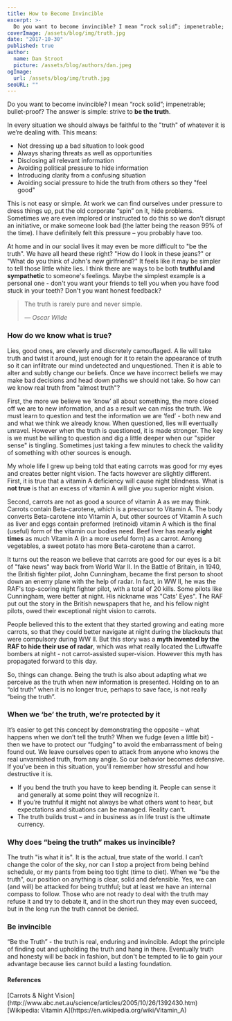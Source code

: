 ```yaml
---
title: How to Become Invincible
excerpt: >-
  Do you want to become invincible? I mean “rock solid”; impenetrable; bullet-proof? The answer is simple: strive to **be the truth**.
coverImage: /assets/blog/img/truth.jpg
date: "2017-10-30"
published: true
author:
  name: Dan Stroot
  picture: /assets/blog/authors/dan.jpeg
ogImage:
  url: /assets/blog/img/truth.jpg
seoURL: ""
---
```


Do you want to become invincible? I mean “rock solid”; impenetrable; bullet-proof? The answer is simple: strive to **be the truth**.
 
In every situation we should always be faithful to the "truth" of whatever it is we’re dealing with. This means:
 
* Not dressing up a bad situation to look good
* Always sharing threats as well as opportunities
* Disclosing all relevant information
* Avoiding political pressure to hide information
* Introducing clarity from a confusing situation
* Avoiding social pressure to hide the truth from others so they "feel good"
 
This is not easy or simple. At work we can find ourselves under pressure to dress things up, put the old corporate “spin” on it, hide problems. Sometimes we are even implored or instructed to do this so we don’t disrupt an initiative, or make someone look bad (the latter being the reason 99% of the time). I have definitely felt this pressure – you probably have too.

At home and in our social lives it may even be more difficult to "be the truth". We have all heard these right? "How do I look in these jeans?" or "What do you think of John's new girlfriend?"  It feels like it may be simpler to tell those little white lies. I think there are ways to be both **truthful and sympathetic** to someone's feelings. Maybe the simplest example is a personal one - don't you want your friends to tell you when you have food stuck in your teeth? Don't you want honest feedback?   

>The truth is rarely pure and never simple.
>
><cite>&mdash; Oscar Wilde</cite>

### How do we know what is true?

Lies, good ones, are cleverly and discretely camouflaged. A lie will take truth and twist it around, just enough for it to retain the appearance of truth so it can infiltrate our mind undetected and unquestioned. Then it is able to alter and subtly change our beliefs. Once we have incorrect beliefs we may make bad decisions and head down paths we should not take. So how can we know real truth from "almost truth"?

First, the more we believe we ‘know’ all about something, the more closed off we are to new information, and as a result we can miss the truth. We must learn to question and test the information we are ‘fed’ - both new and and what we think we already know. When questioned, lies will eventually unravel. However when the truth is questioned, it is made stronger. The key is we must be willing to question and dig a little deeper when our "spider sense" is tingling. Sometimes just taking a few minutes to check the validity of something with other sources is enough.

My whole life I grew up being told that eating carrots was good for my eyes and creates better night vision. The facts however are slightly different. First, it is true that a vitamin A deficiency will cause night blindness. What is **not true** is that an excess of vitamin A will give you superior night vision.

Second, carrots are not as good a source of vitamin A as we may think. Carrots contain Beta-carotene, which is a precursor to Vitamin A. The body converts Beta-carotene into Vitamin A, but other sources of Vitamin A such as liver and eggs contain preformed (retinoid) vitamin A which is the final (useful) form of the vitamin our bodies need. Beef liver has nearly **eight times** as much Vitamin A (in a more useful form) as a carrot.  Among vegetables, a sweet potato has more Beta-carotene than a carrot.

It turns out the reason we believe that carrots are good for our eyes is a bit of "fake news" way back from World War II. In the Battle of Britain, in 1940, the British fighter pilot, John Cunningham, became the first person to shoot down an enemy plane with the help of radar. In fact, in WW II, he was the RAF's top-scoring night fighter pilot, with a total of 20 kills. Some pilots like Cunningham, were better at night. His nickname was "Cats' Eyes". The RAF put out the story in the British newspapers that he, and his fellow night pilots, owed their exceptional night vision to carrots. 

People believed this to the extent that they started growing and eating more carrots, so that they could better navigate at night during the blackouts that were compulsory during WW II.  But this story was a **myth invented by the RAF to hide their use of radar**, which was what really located the Luftwaffe bombers at night - not carrot-assisted super-vision.  However this myth has propagated forward to this day.

So, things can change.  Being the truth is also about adapting what we perceive as the truth when new information is presented. Holding on to an “old truth” when it is no longer true, perhaps to save face, is not really “being the truth”. 

### When we ‘be’ the truth, we’re protected by it
 
It’s easier to get this concept by demonstrating the opposite – what happens when we don’t tell the truth? When we fudge (even a little bit) - then we have to protect our “fudging” to avoid the embarrassment of being found out.  We leave ourselves open to attack from anyone who knows the real unvarnished truth, from any angle. So our behavior becomes defensive. If you’ve been in this situation, you’ll remember how stressful and how destructive it is. 
 
* If you bend the truth you have to keep bending it.  People can sense it and generally at some point they will recognize it.
* If you’re truthful it might not always be what others want to hear, but expectations and situations can be managed. Reality can’t.
* The truth builds trust – and in business as in life trust is the ultimate currency.

### Why does “being the truth” makes us invincible?
 
The truth "is what it is". It is the actual, true state of the world. I can’t change the color of the sky, nor can I stop a project from being behind schedule, or my pants from being too tight (time to diet).  When we "be the truth", our position on anything is clear, solid and defensible. Yes, we can (and will) be attacked for being truthful; but at least we have an internal compass to follow.  Those who are not ready to deal with the truth may refuse it and try to debate it, and in the short run they may even succeed, but in the long run the truth cannot be denied.
 
### Be invincible 
 
“Be the Truth” - the truth is real, enduring and invincible. Adopt the principle of finding out and upholding the truth and hang in there. Eventually truth and honesty will be back in fashion, but don't be tempted to lie to gain your advantage because lies cannot build a lasting foundation.  

#### References

<span class="sources">
[Carrots & Night Vision](http://www.abc.net.au/science/articles/2005/10/26/1392430.htm)<br>
[Wikipedia: Vitamin A](https://en.wikipedia.org/wiki/Vitamin_A)<br>
</span>
